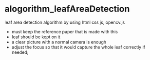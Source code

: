 # alogorithm_leafAreaDetection
leaf area detection algorithm by using html css js, opencv.js

- must keep the reference paper that is made with this
- leaf should be kept on it
- a clear picture with a normal camera is enough
- adjust the focus so that it would capture the whole leaf correctly if needed;
